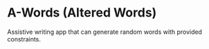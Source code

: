 # A-Words (Altered Words)
Assistive writing app that can generate random words with provided constraints.